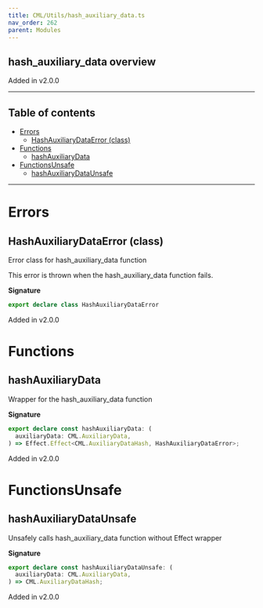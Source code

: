 ```yaml
---
title: CML/Utils/hash_auxiliary_data.ts
nav_order: 262
parent: Modules
---
```


## hash_auxiliary_data overview

Added in v2.0.0

---

<h2 class="text-delta">Table of contents</h2>

- [Errors](#errors)
  - [HashAuxiliaryDataError (class)](#hashauxiliarydataerror-class)
- [Functions](#functions)
  - [hashAuxiliaryData](#hashauxiliarydata)
- [FunctionsUnsafe](#functionsunsafe)
  - [hashAuxiliaryDataUnsafe](#hashauxiliarydataunsafe)

---

# Errors

## HashAuxiliaryDataError (class)

Error class for hash_auxiliary_data function

This error is thrown when the hash_auxiliary_data function fails.

**Signature**

```ts
export declare class HashAuxiliaryDataError
```

Added in v2.0.0

# Functions

## hashAuxiliaryData

Wrapper for the hash_auxiliary_data function

**Signature**

```ts
export declare const hashAuxiliaryData: (
  auxiliaryData: CML.AuxiliaryData,
) => Effect.Effect<CML.AuxiliaryDataHash, HashAuxiliaryDataError>;
```

Added in v2.0.0

# FunctionsUnsafe

## hashAuxiliaryDataUnsafe

Unsafely calls hash_auxiliary_data function without Effect wrapper

**Signature**

```ts
export declare const hashAuxiliaryDataUnsafe: (
  auxiliaryData: CML.AuxiliaryData,
) => CML.AuxiliaryDataHash;
```

Added in v2.0.0
